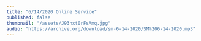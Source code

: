 ```yaml
---
title: "6/14/2020 Online Service"
published: false
thumbnail: "/assets/J93hxt0rFsAmq.jpg"
audio: "https://archive.org/download/sm-6-14-2020/SM%206-14-2020.mp3"
---
```

